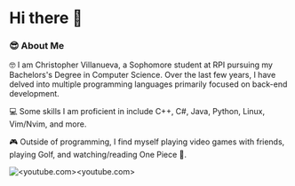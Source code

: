 # Hi there 👋


### 😎 About Me
🤓 I am Christopher Villanueva, a Sophomore student at RPI pursuing my Bachelors's Degree in Computer Science. Over the last few years, I have delved into multiple programming languages primarily focused on back-end development.

💻 Some skills I am proficient in include C++, C#, Java, Python, Linux, Vim/Nvim, and more.

🎮 Outside of programming, I find myself playing video games with friends, playing Golf, and watching/reading One Piece 👒.

![<youtube.com>](https://img.shields.io/badge/GitHub-000000?style=for-the-badge&logo=GitHub&logoColor=white)<youtube.com>

